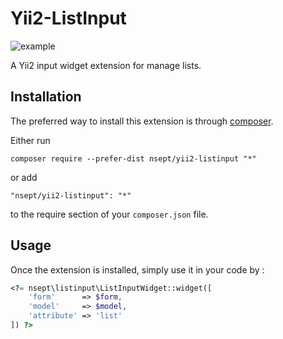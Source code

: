 Yii2-ListInput
==============

![example](https://camo.githubusercontent.com/b97f8e13dc689c9051d5c2bd4952e100de8efda3/68747470733a2f2f7333312e706f7374696d672e6f72672f68753367363664616a2f6c697374696e7075742e6a7067)

A Yii2 input widget extension for manage lists.

Installation
------------

The preferred way to install this extension is through [composer](http://getcomposer.org/download/).

Either run

```
composer require --prefer-dist nsept/yii2-listinput "*"
```

or add

```
"nsept/yii2-listinput": "*"
```

to the require section of your `composer.json` file.

Usage
-----

Once the extension is installed, simply use it in your code by :

```php
<?= nsept\listinput\ListInputWidget::widget([
    'form'      => $form,
    'model'     => $model,
    'attribute' => 'list'
]) ?>
```
